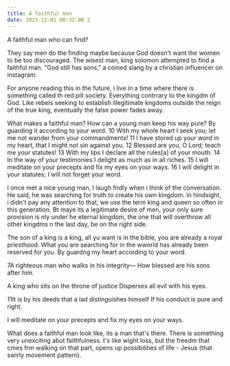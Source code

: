 ```yaml
---
title: A faithful man
date: 2023-12-01 00:32:00 Z
---
```


A faithful man who can find?

They say men do the finding maybe because God doesn't want the women to be too discouraged. The wisest man, king solomon attempted to find a faithful man.
"God still has sons," a coined slang by a christian influencer on instagram.

For anyone reading this in the future, i live in a time where there is something called th red pill society. Everything contrrary to the kingdm of God. Like rebels seeking to establish illegitimate kngdoms outside the reign of the true king, eventually the false power fades away.

What makes a faithful man?
How can a young man keep his way pure?
    By guarding it according to your word.
10 With my whole heart I seek you;
    let me not wander from your commandments!
11 I have stored up your word in my heart,
    that I might not sin against you.
12 Blessed are you, O Lord;
    teach me your statutes!
13 With my lips I declare
    all the rules[a] of your mouth.
14 In the way of your testimonies I delight
    as much as in all riches.
15 I will meditate on your precepts
    and fix my eyes on your ways.
16 I will delight in your statutes;
    I will not forget your word.

I once met a nice young man, I laugh fndly when i think of the conversation. He said, he was searching for truth to create his own kingdom. In hindsight, i didn't pay any attention to that, we use the term king and queen so often in this generation. Bt maye its a legitimate desire of men, your only sure provision is nly under he eternal kingdom, the one that will overthrow all other kingdms n the last day, be on the right side.

The son of a king is a king, all yu want is in the bible, you are already a royal priesthood. What you are searching for in the wworld has already been reserved for you. By guardng my heart according to your word.


7A righteous man who walks in his integrity—
How blessed are his sons after him.

A king who sits on the throne of justice
Disperses all evil with his eyes.

11It is by his deeds that a lad distinguishes himself
If his conduct is pure and right.

I will meditate on your precepts
    and fix my eyes on your ways.

What does a faithful man look like, its a man that's there. There is something very unexciting abut faithfulness. t's like wight loss, but the freedm that cmes frm walking on that part, opens up possibilities of life - Jesus (that swirly movement pattern).